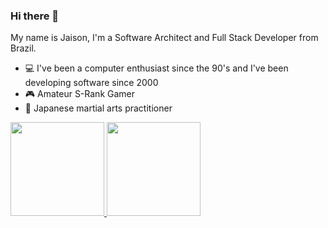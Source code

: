 ### Hi there 👋

My name is Jaison, I'm a Software Architect and Full Stack Developer from Brazil.
<br>
- :computer: I've been a computer enthusiast since the 90's and I've been developing software since 2000 
- :video_game: Amateur S-Rank Gamer 
- :punch: Japanese martial arts practitioner

<a href="https://github.com/jaisonpr">
  <img height="150em" src="https://github-readme-stats.vercel.app/api?username=jaisonpr&theme=dracula&show_icons=true"/>
  <img height="150em" src="https://github-readme-stats.vercel.app/api/top-langs/?username=jaisonpr&layout=compact&theme=dracula"/>
<div>
